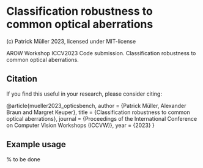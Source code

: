 # Classification robustness to common optical aberrations
(c) Patrick Müller 2023, licensed under MIT-license

AROW Workshop ICCV2023 Code submission. Classification robustness to common optical aberrations.


## Citation
If you find this useful in your research, please consider citing:

  @article{mueller2023_opticsbench,
    author   = {Patrick Müller, Alexander Braun and Margret Keuper},
    title    = {Classification robustness to common optical aberrations},
    journal  = {Proceedings of the International Conference on Computer Vision Workshops (ICCVW)},
    year     = {2023}
  }

## Example usage

% to be done 
